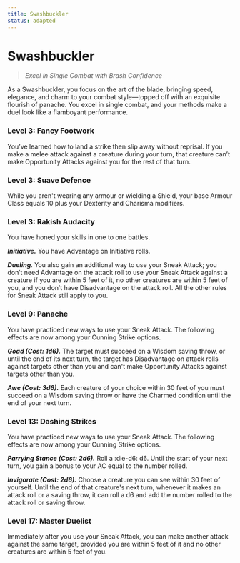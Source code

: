 ```yaml
---
title: Swashbuckler
status: adapted
---
```


# Swashbuckler

> *Excel in Single Combat with Brash Confidence*

As a Swashbuckler, you focus on the art of the blade, bringing speed, elegance, and charm to your combat style—topped off with an exquisite flourish of panache. You excel in single combat, and your methods make a duel look like a flamboyant performance.

### Level 3: Fancy Footwork

You’ve learned how to land a strike then slip away without reprisal. If you make a melee attack against a creature during your turn, that creature can’t make Opportunity Attacks against you for the rest of that turn. 

### Level 3: Suave Defence

While you aren't wearing any armour or wielding a Shield, your base Armour Class equals 10 plus your Dexterity and Charisma modifiers.
 
### Level 3: Rakish Audacity

You have honed your skills in one to one battles.

***Initiative.*** You have Advantage on Initiative rolls.

***Dueling***. You also gain an additional way to use your Sneak Attack; you don’t need Advantage on the attack roll to use your Sneak Attack against a creature if you are within 5 feet of it, no other creatures are within 5 feet of you, and you don’t have Disadvantage on the attack roll. All the other rules for Sneak Attack still apply to you. 

### Level 9: Panache

You have practiced new ways to use your Sneak Attack. The following effects are now among your Cunning Strike options.

***Goad (Cost: 1d6).*** The target must succeed on a Wisdom saving throw, or until the end of its next turn, the target has Disadvantage on attack rolls against targets other than you and can't make Opportunity Attacks against targets other than you.

***Awe (Cost: 3d6).*** Each creature of your choice within 30 feet of you must succeed on a Wisdom saving throw or have the Charmed condition until the end of your next turn.

### Level 13: Dashing Strikes

You have practiced new ways to use your Sneak Attack. The following effects are now among your Cunning Strike options.

***Parrying Stance (Cost: 2d6).*** Roll a :die-d6: d6. Until the start of your next turn, you gain a bonus to your AC equal to the number rolled.

***Invigorate (Cost: 2d6).*** Choose a creature you can see within 30 feet of yourself. Until the end of that creature's next turn, whenever it makes an attack roll or a saving throw, it can roll a d6 and add the number rolled to the attack roll or saving throw.

### Level 17: Master Duelist

Immediately after you use your Sneak Attack, you can make another attack against the same target, provided you are within 5 feet of it and no other creatures are within 5 feet of you.
